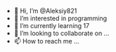 - 👋 Hi, I’m @Aleksiy821
- 👀 I’m interested in programming
- 🌱 I’m currently learning 17
- 💞️ I’m looking to collaborate on ...
- 📫 How to reach me ...

<!---
Aleksiy821/Aleksiy821 is a ✨ special ✨ repository because its `README.md` (this file) appears on your GitHub profile.
You can click the Preview link to take a look at your changes.
--->
